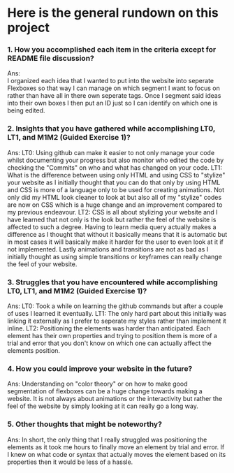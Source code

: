 
# Here is the general rundown on this project

### 1. How you accomplished each item in the criteria except for README file discussion?
Ans:  
I organized each idea that I wanted to put into the website into seperate Flexboxes so that way I can manage on which segment I want to focus on rather than have all in there own seperate tags. Once I segment said ideas into their own boxes I then put an ID just so I can identify on which one is being edited.
### 2. Insights that you have gathered while accomplishing LT0, LT1, and M1M2 (Guided Exercise 1)?
Ans: 
LT0: Using github can make it easier to not only manage your code whilst documenting your progress but also monitor who edited the code by checking the "Commits" on who and what has changed on your code.
LT1: What is the difference between using only HTML and using CSS to "stylize" your website as I initially thought that you can do that only by using HTML and CSS is more of a language only to be used for creating animations. Not only did my HTML look cleaner to look at but also all of my "stylize" codes are now on CSS which is a huge change and an improvement compared to my previous endeavour.
LT2: CSS is all about stylizing your website and I have learned that not only is the look but rather the feel of the website is affected to such a degree. Having to learn media query actually makes a difference as I thought that without it basically means that it is automatic but in most cases it will basically make it harder for the user to even look at it if not implemented. Lastly animations and transitions are not as bad as I initially thought as using simple transitions or keyframes can really change the feel of your website.
### 3. Struggles that you have encountered while accomplishing LT0, LT1, and M1M2 (Guided Exercise 1)?
Ans: 
LT0: Took a while on learning the github commands but after a couple of uses I learned it eventually.
LT1: The only hard part about this initially was linking it externally as I prefer to seperate my styles rather than implement it inline.
LT2: Positioning the elements was harder than anticipated. Each element has their own properties and trying to position them is more of a trial and error that you don't know on which one can actually affect the elements position. 
### 4. How you could improve your website in the future?
Ans: 
Understanding on "color theory" or on how to make good segmentation of flexboxes can be a huge change towards making a website. It is not always about animations or the interactivity but rather the feel of the website by simply looking at it can really go a long way.
### 5. Other thoughts that might be noteworthy?
Ans: 
In short, the only thing that I really struggled was positioning the elements as it took me hours to finally move an element by trial and error. If I knew on what code or syntax that actually moves the element based on its properties then it would be less of a hassle. 